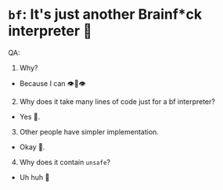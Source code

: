 # `bf`: It's just another Brainf*ck interpreter :crab:

QA:
1. Why?
- Because I can :eye::lips::eye:

2. Why does it take many lines of code just for a bf interpreter?
- Yes :crab:.

3. Other people have simpler implementation.
- Okay :rocket:.

4. Why does it contain `unsafe`?
- Uh huh :eyes:
